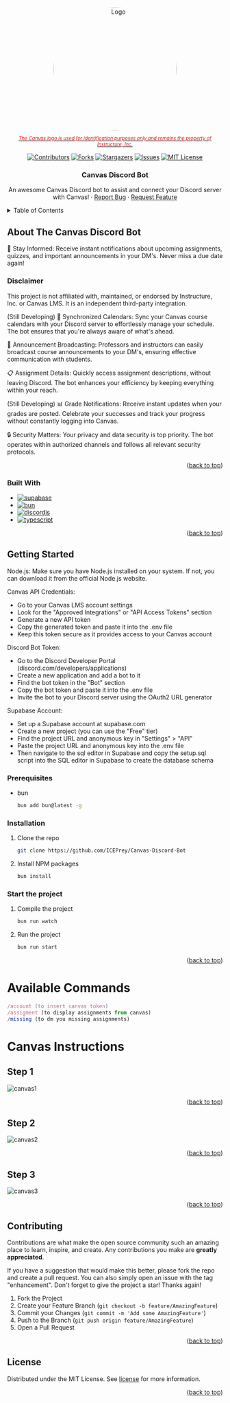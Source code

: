 <a name="readme-top"></a>
<br />

<div align="center">
  <a href="https://github.com/ICEPrey/Canvas-Discord-Bot">
    <img src="https://www.uab.edu/elearning/images/pictures/academic-technologies/logos/canvas.png" alt="Logo" width="288" height="288" style="border-radius: 50%;">
    <p style="font-style: italic; font-size: 0.8em; color: red;">The Canvas logo is used for identification purposes only and remains the property of Instructure, Inc.</p>

  </a>

[![Contributors][contributors-shield]][contributors-url]
[![Forks][forks-shield]][forks-url]
[![Stargazers][stars-shield]][stars-url]
[![Issues][issues-shield]][issues-url]
[![MIT License][license-shield]][license-url]

  <h3 align="center">Canvas Discord Bot</h3>

  <p align="center">
    An awesome Canvas Discord bot to assist and connect your Discord server with Canvas!
    ·
    <a href="https://github.com/ICEPrey/Canvas-Discord-Bot/issues">Report Bug</a>
    ·
    <a href="https://github.com/ICEPrey/Canvas-Discord-Bot/issues">Request Feature</a>
  </p>
</div>

<!-- TABLE OF CONTENTS -->
<details>
  <summary>Table of Contents</summary>
  <ol>
    <li>
      <a href="#about-the-canvas-discord-bot">About The Project</a>
      <ul>
        <li><a href="#built-with">Built With</a></li>
      </ul>
    </li>
    <li>
      <a href="#getting-started">Getting Started</a>
      <ul>
        <li><a href="#prerequisites">Prerequisites</a></li>
        <li><a href="#installation">Installation</a></li>
      </ul>
    </li>
    <li><a href="#canvas-instructions">Canvas Instructions</a></li>
    <li><a href="#contributing">Contributing</a></li>
    <li><a href="#license">License</a></li>
  </ol>
</details>

<!-- ABOUT THE PROJECT -->

## About The Canvas Discord Bot

🔔 Stay Informed: Receive instant notifications about upcoming assignments, quizzes, and important announcements in your DM's. Never miss a due date again!

### Disclaimer

This project is not affiliated with, maintained, or endorsed by Instructure, Inc. or Canvas LMS. It is an independent third-party integration.

(Still Developing) 📅 Synchronized Calendars: Sync your Canvas course calendars with your Discord server to effortlessly manage your schedule. The bot ensures that you're always aware of what's ahead.

📢 Announcement Broadcasting: Professors and instructors can easily broadcast course announcements to your DM's, ensuring effective communication with students.

📋 Assignment Details: Quickly access assignment descriptions, without leaving Discord. The bot enhances your efficiency by keeping everything within your reach.

(Still Developing) 📊 Grade Notifications: Receive instant updates when your grades are posted. Celebrate your successes and track your progress without constantly logging into Canvas.

🔒 Security Matters: Your privacy and data security is top priority. The bot operates within authorized channels and follows all relevant security protocols.

<p align="right">(<a href="#readme-top">back to top</a>)</p>

### Built With

- [![supabase][supabase]][supabase-url]
- [![bun][bun]][bun-url]
- [![discordjs][discordjs]][discordjs-url]
- [![typescript][typescript]][typescripturl]

<p align="right">(<a href="#readme-top">back to top</a>)</p>

<!-- GETTING STARTED -->

## Getting Started

Node.js: Make sure you have Node.js installed on your system. If not, you can download it from the official Node.js website.

Canvas API Credentials:

- Go to your Canvas LMS account settings
- Look for the "Approved Integrations" or "API Access Tokens" section
- Generate a new API token
- Copy the generated token and paste it into the .env file
- Keep this token secure as it provides access to your Canvas account

Discord Bot Token:

- Go to the Discord Developer Portal (discord.com/developers/applications)
- Create a new application and add a bot to it
- Find the bot token in the "Bot" section
- Copy the bot token and paste it into the .env file
- Invite the bot to your Discord server using the OAuth2 URL generator

Supabase Account:

- Set up a Supabase account at supabase.com
- Create a new project (you can use the "Free" tier)
- Find the project URL and anonymous key in "Settings" > "API"
- Paste the project URL and anonymous key into the .env file
- Then navigate to the sql editor in Supabase and copy the setup.sql script into the SQL editor in Supabase to create the database schema

### Prerequisites

- bun
  ```sh
  bun add bun@latest -g
  ```

### Installation

1. Clone the repo
   ```sh
   git clone https://github.com/ICEPrey/Canvas-Discord-Bot
   ```
2. Install NPM packages
   ```sh
   bun install
   ```

### Start the project

1.  Compile the project
    ```sh
    bun run watch
    ```
2.  Run the project
    ```sh
    bun run start
    ```
    <p align="right">(<a href="#readme-top">back to top</a>)</p>

# Available Commands

```js
/account (to insert canvas token)
/assigment (to display assignments from canvas)
/missing (to dm you missing assignments)
```

# Canvas Instructions

## Step 1

![canvas1]

<p align="right">(<a href="#readme-top">back to top</a>)</p>

## Step 2

![canvas2]

<p align="right">(<a href="#readme-top">back to top</a>)</p>

## Step 3

![canvas3]

<p align="right">(<a href="#readme-top">back to top</a>)</p>

<!-- CONTRIBUTING -->

## Contributing

Contributions are what make the open source community such an amazing place to learn, inspire, and create. Any contributions you make are **greatly appreciated**.

If you have a suggestion that would make this better, please fork the repo and create a pull request. You can also simply open an issue with the tag "enhancement".
Don't forget to give the project a star! Thanks again!

1. Fork the Project
2. Create your Feature Branch (`git checkout -b feature/AmazingFeature`)
3. Commit your Changes (`git commit -m 'Add some AmazingFeature'`)
4. Push to the Branch (`git push origin feature/AmazingFeature`)
5. Open a Pull Request

<p align="right">(<a href="#readme-top">back to top</a>)</p>

## License

Distributed under the MIT License. See [license] for more information.

<p align="right">(<a href="#readme-top">back to top</a>)</p>

[contributors-shield]: https://img.shields.io/github/stars/ICEPrey/Canvas-Discord-Bot.svg?style=for-the-badge
[contributors-url]: https://github.com/ICEPrey/Canvas-Discord-Bot/graphs/contributors
[forks-shield]: https://img.shields.io/github/stars/ICEPrey/Canvas-Discord-Bot.svg?style=for-the-badge
[forks-url]: https://github.com/ICEPrey/Canvas-Discord-Bot/network/members
[stars-shield]: https://img.shields.io/github/stars/ICEPrey/Canvas-Discord-Bot.svg?style=for-the-badge
[stars-url]: https://github.com/ICEPrey/Canvas-Discord-Bot/stargazers
[issues-shield]: https://img.shields.io/github/stars/ICEPrey/Canvas-Discord-Bot.svg?style=for-the-badge
[issues-url]: https://github.com/ICEPrey/Canvas-Discord-Bot/issues
[license-shield]: https://img.shields.io/github/license/othneildrew/Best-README-Template.svg?style=for-the-badge
[license-url]: https://github.com/ICEPrey/Canvas-Discord-Bot/License.MD
[product-screenshot]: images/screenshot.png
[bun]: https://img.shields.io/badge/Bun-339933?style=for-the-badge&logo=bun&logoColor=white
[supabase]: https://img.shields.io/badge/Supabase-181818?style=for-the-badge&logo=supabase&logoColor=white
[discordjs]: https://img.shields.io/badge/Discord-5865F2?style=for-the-badge&logo=discord&logoColor=white
[bun-url]: https://bun.sh/
[supabase-url]: https://supabase.com/
[discordjs-url]: https://discord.js.org/
[canvas1]: images/canvas/canvasStep1.png
[canvas2]: images/canvas/canvasStep2.png
[canvas3]: images/canvas/canvasStep3.png
[license]: License.MD
[typescript]: https://img.shields.io/badge/typescript-%23007ACC.svg?style=for-the-badge&logo=typescript&logoColor=white
[typescripturl]: https://www.typescriptlang.org/

```

```
